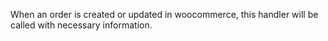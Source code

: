 When an order is created or updated in woocommerce, this handler will be called with necessary information.
